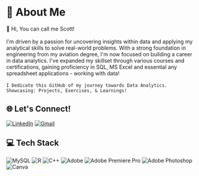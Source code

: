 # 💫 About Me
👋 Hi, You can call me Scott!
<br>
<br> 
I'm driven by a passion for uncovering insights within data and applying my analytical skills to solve real-world problems. With a strong foundation in engineering from my aviation degree, I'm now focused on building a career in data analytics. I've expanded my skillset through various courses and certifications, gaining proficiency in SQL, MS Excel and essential any spreadsheet applications - working with data!
<br>
<br>
`I Dedicate this GitHub of my journey towards Data Analytics. Showcasing: Projects, Exercises, & Learnings!`
<br>
## 🌐 Let's Connect!
[![LinkedIn](https://img.shields.io/badge/LinkedIn-%230077B5.svg?logo=linkedin&logoColor=white)](https://www.linkedin.com/in/gabgandolpos/) 
[![Gmail](https://img.shields.io/badge/Gmail-%23D14836.svg?logo=gmail&logoColor=white)](mailto:scottgandolpos@gmail.com)
<br>
## 💻 Tech Stack
![MySQL](https://img.shields.io/badge/mysql-4479A1.svg?style=for-the-badge&logo=mysql&logoColor=white) ![R](https://img.shields.io/badge/r-%23276DC3.svg?style=for-the-badge&logo=r&logoColor=white) ![C++](https://img.shields.io/badge/c++-%2300599C.svg?style=for-the-badge&logo=c%2B%2B&logoColor=white) ![Adobe](https://img.shields.io/badge/adobe-%23FF0000.svg?style=for-the-badge&logo=adobe&logoColor=white) ![Adobe Premiere Pro](https://img.shields.io/badge/Adobe%20Premiere%20Pro-9999FF.svg?style=for-the-badge&logo=Adobe%20Premiere%20Pro&logoColor=white) ![Adobe Photoshop](https://img.shields.io/badge/adobe%20photoshop-%2331A8FF.svg?style=for-the-badge&logo=adobe%20photoshop&logoColor=white) ![Canva](https://img.shields.io/badge/Canva-%2300C4CC.svg?style=for-the-badge&logo=Canva&logoColor=white)

